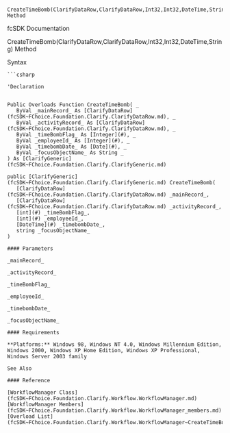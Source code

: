 ﻿     CreateTimeBomb(ClarifyDataRow,ClarifyDataRow,Int32,Int32,DateTime,String) Method                                                   

fcSDK Documentation

CreateTimeBomb(ClarifyDataRow,ClarifyDataRow,Int32,Int32,DateTime,String) Method

Syntax

```vbnet
```csharp

'Declaration
 

Public Overloads Function CreateTimeBomb( _
   ByVal _mainRecord_ As [ClarifyDataRow](fcSDK~FChoice.Foundation.Clarify.ClarifyDataRow.md), _
   ByVal _activityRecord_ As [ClarifyDataRow](fcSDK~FChoice.Foundation.Clarify.ClarifyDataRow.md), _
   ByVal _timeBombFlag_ As [Integer](#), _
   ByVal _employeeId_ As [Integer](#), _
   ByVal _timebombDate_ As [Date](#), _
   ByVal _focusObjectName_ As String _
) As [ClarifyGeneric](fcSDK~FChoice.Foundation.Clarify.ClarifyGeneric.md)

public [ClarifyGeneric](fcSDK~FChoice.Foundation.Clarify.ClarifyGeneric.md) CreateTimeBomb( 
   [ClarifyDataRow](fcSDK~FChoice.Foundation.Clarify.ClarifyDataRow.md) _mainRecord_,
   [ClarifyDataRow](fcSDK~FChoice.Foundation.Clarify.ClarifyDataRow.md) _activityRecord_,
   [int](#) _timeBombFlag_,
   [int](#) _employeeId_,
   [DateTime](#) _timebombDate_,
   string _focusObjectName_
)

#### Parameters

_mainRecord_

_activityRecord_

_timeBombFlag_

_employeeId_

_timebombDate_

_focusObjectName_

#### Requirements

**Platforms:** Windows 98, Windows NT 4.0, Windows Millennium Edition, Windows 2000, Windows XP Home Edition, Windows XP Professional, Windows Server 2003 family

See Also

#### Reference

[WorkflowManager Class](fcSDK~FChoice.Foundation.Clarify.Workflow.WorkflowManager.md)  
[WorkflowManager Members](fcSDK~FChoice.Foundation.Clarify.Workflow.WorkflowManager_members.md)  
[Overload List](fcSDK~FChoice.Foundation.Clarify.Workflow.WorkflowManager~CreateTimeBomb.md)